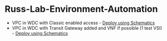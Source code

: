 # Russ-Lab-Environment-Automation

 - VPC in WDC with Classic enabled access - [Deploy using Schematics](https://cloud.ibm.com/schematics/workspaces/create?repository=https://github.com/cloud-design-dev/Russ-Lab-Environment-Automation/tree/main/wdc-vpc-classic-access&terraform_version=terraform_v0.13&resource_group=CDE)
 - VPC in WDC with Transit Gateway added and VNF if possible (1 test VSI) - [Deploy using Schematics](https://cloud.ibm.com/schematics/workspaces/create?repository=https://github.com/cloud-design-dev/Russ-Lab-Environment-Automation/tree/main/wdc-vpc-transit-gateway&terraform_version=terraform_v0.13&resource_group=CDE)
    
